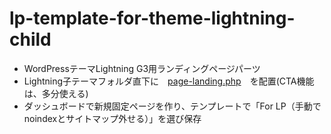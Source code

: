 # lp-template-for-theme-lightning-child

* WordPressテーマLightning G3用ランディングページパーツ
* Lightning子テーマフォルダ直下に　[page-landing.php](https://github.com/Masamasamasashito/lp-template-for-theme-lightning/blob/main/page-landing.php)　を配置(CTA機能は、多分使える)
* ダッシュボードで新規固定ページを作り、テンプレートで「For LP（手動でnoindexとサイトマップ外せる）」を選び保存
